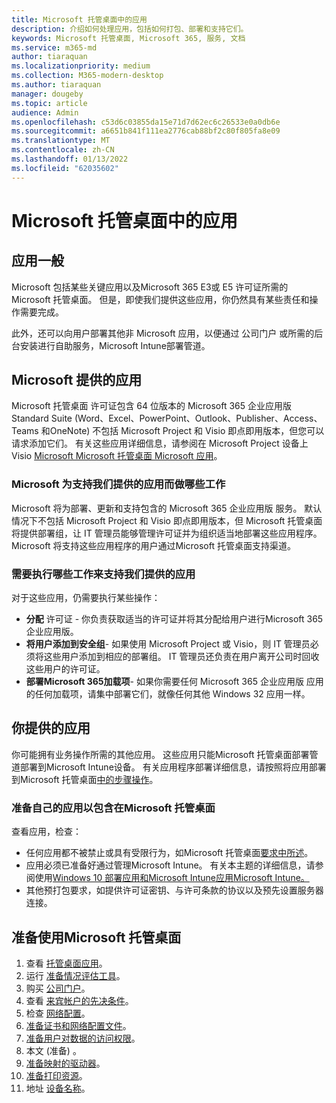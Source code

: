 ```yaml
---
title: Microsoft 托管桌面中的应用
description: 介绍如何处理应用，包括如何打包、部署和支持它们。
keywords: Microsoft 托管桌面, Microsoft 365, 服务, 文档
ms.service: m365-md
author: tiaraquan
ms.localizationpriority: medium
ms.collection: M365-modern-desktop
ms.author: tiaraquan
manager: dougeby
ms.topic: article
audience: Admin
ms.openlocfilehash: c53d6c03855da15e71d7d62ec6c26533e0a0db6e
ms.sourcegitcommit: a6651b841f111ea2776cab88bf2c80f805fa8e09
ms.translationtype: MT
ms.contentlocale: zh-CN
ms.lasthandoff: 01/13/2022
ms.locfileid: "62035602"
---
```

# <a name="apps-in-microsoft-managed-desktop"></a>Microsoft 托管桌面中的应用

<!--This topic is the target for 2 "Learn more" links in the Admin Portal (aka.ms/app-overview;app-package); also target for link from Online resources (aka.ms/app-overviewmmd-app-prep) do not delete.-->

<!--Applications: supported/onboard/deployment -->
 
## <a name="apps-generally"></a>应用一般

Microsoft 包括某些关键应用以及Microsoft 365 E3或 E5 许可证所需的 Microsoft 托管桌面。 但是，即使我们提供这些应用，你仍然具有某些责任和操作需要完成。

此外，还可以向用户部署其他非 Microsoft 应用，以便通过 公司门户 或所需的后台安装进行自助服务，Microsoft Intune部署管道。 

## <a name="apps-provided-by-microsoft"></a>Microsoft 提供的应用

Microsoft 托管桌面 许可证包含 64 位版本的 Microsoft 365 企业应用版 Standard Suite (Word、Excel、PowerPoint、Outlook、Publisher、Access、Teams 和OneNote) 不包括 Microsoft Project 和 Visio 即点即用版本，但您可以请求添加它们。  有关这些应用详细信息，请参阅在 Microsoft Project 设备上Visio [Microsoft Microsoft 托管桌面 Microsoft 应用](../get-started/project-visio.md)。

### <a name="what-microsoft-does-to-support-the-apps-we-provide"></a>Microsoft 为支持我们提供的应用而做哪些工作

Microsoft 将为部署、更新和支持包含的 Microsoft 365 企业应用版 服务。 默认情况下不包括 Microsoft Project 和 Visio 即点即用版本，但 Microsoft 托管桌面将提供部署组，让 IT 管理员能够管理许可证并为组织适当地部署这些应用程序。 Microsoft 将支持这些应用程序的用户通过Microsoft 托管桌面支持渠道。

### <a name="what-you-need-to-do-to-support-the-apps-we-provide"></a>需要执行哪些工作来支持我们提供的应用

对于这些应用，仍需要执行某些操作：

- **分配** 许可证 - 你负责获取适当的许可证并将其分配给用户进行Microsoft 365 企业应用版。
- **将用户添加到安全组**- 如果使用 Microsoft Project 或 Visio，则 IT 管理员必须将这些用户添加到相应的部署组。 IT 管理员还负责在用户离开公司时回收这些用户的许可证。
- **部署Microsoft 365加载项**- 如果你需要任何 Microsoft 365 企业应用版 应用的任何加载项，请集中部署它们，就像任何其他 Windows 32 应用一样。 

## <a name="apps-you-provide"></a>你提供的应用

你可能拥有业务操作所需的其他应用。 这些应用只能Microsoft 托管桌面部署管道部署到Microsoft Intune设备。 有关应用程序部署详细信息，请按照将应用部署到Microsoft 托管桌面[中的步骤操作](../get-started/deploy-apps.md)。

### <a name="preparing-your-own-apps-for-inclusion-in-microsoft-managed-desktop"></a>准备自己的应用以包含在Microsoft 托管桌面
查看应用，检查：

- 任何应用都不被禁止或具有受限行为，如Microsoft 托管桌面[要求中所述](../service-description/mmd-app-requirements.md)。
- 应用必须已准备好通过管理Microsoft Intune。 有关本主题的详细信息，请参阅使用[Windows 10 部署应用和Microsoft Intune](/intune/apps-windows-10-app-deploy)[应用Microsoft Intune。](/intune/apps-add)
- 其他预打包要求，如提供许可证密钥、与许可条款的协议以及预先设置服务器连接。

## <a name="steps-to-get-ready-for-microsoft-managed-desktop"></a>准备使用Microsoft 托管桌面

1. 查看 [托管桌面应用](prerequisites.md)。
2. 运行 [准备情况评估工具](readiness-assessment-tool.md)。
1. 购买 [公司门户](../get-started/company-portal.md)。
1. 查看 [来宾帐户的先决条件](guest-accounts.md)。
1. 检查 [网络配置](network.md)。
1. [准备证书和网络配置文件](certs-wifi-lan.md)。
1. [准备用户对数据的访问权限](authentication.md)。
1. 本文 (准备) 。
1. [准备映射的驱动器](mapped-drives.md)。
1. [准备打印资源](printing.md)。
1. 地址 [设备名称](address-device-names.md)。
